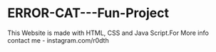 # ERROR-CAT---Fun-Project
This Website is made with HTML, CSS and Java Script.For More info  contact me - instagram.com/r0dth
